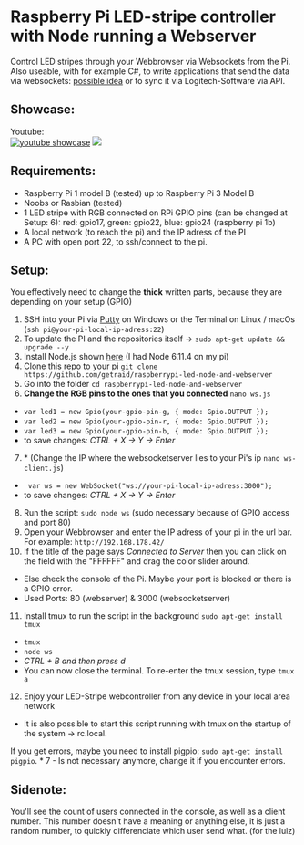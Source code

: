 # Raspberry Pi LED-stripe controller with Node running a Webserver
Control LED stripes through your Webbrowser via Websockets from the Pi. 
Also useable, with for example C#, to write applications that send the data via websockets: [possible idea](http://www.screenbloom.com/) or to sync it via Logitech-Software via API.

## Showcase:
Youtube:<br>
[![youtube showcase](https://img.youtube.com/vi/o8wPmeHrHuY/0.jpg)](https://www.youtube.com/watch?v=o8wPmeHrHuY)
![](https://i.imgur.com/upRAnYN.jpg)

## Requirements:
* Raspberry Pi 1 model B (tested) up to Raspberry Pi 3 Model B
* Noobs or Rasbian (tested)
* 1 LED stripe with RGB connected on RPi GPIO pins (can be changed at Setup: 6): red: gpio17, green: gpio22, blue: gpio24 (raspberry pi 1b)
* A local network (to reach the pi) and the IP adress of the PI
* A PC with open port 22, to ssh/connect to the pi.

## Setup:
You effectively need to change the **thick** written parts, because they are depending on your setup (GPIO)

1. SSH into your Pi via [Putty](https://www.chiark.greenend.org.uk/~sgtatham/putty/latest.html) on Windows or the Terminal on Linux / macOs (`ssh pi@your-pi-local-ip-adress:22`)
2. To update the PI and the repositories itself -> `sudo apt-get update && upgrade --y`
3. Install Node.js shown [here](https://nodejs.org/en/download/package-manager/#debian-and-ubuntu-based-linux-distributions) (I had Node 6.11.4 on my pi)
4. Clone this repo to your pi `git clone https://github.com/getraid/raspberrypi-led-node-and-webserver`
5. Go into the folder `cd raspberrypi-led-node-and-webserver`
6. **Change the RGB pins to the ones that you connected** `nano ws.js`
  * `var led1 = new Gpio(your-gpio-pin-g, { mode: Gpio.OUTPUT });`
  * `var led2 = new Gpio(your-gpio-pin-r, { mode: Gpio.OUTPUT });`
  * `var led3 = new Gpio(your-gpio-pin-b, { mode: Gpio.OUTPUT });`
  * to save changes: *CTRL + X -> Y -> Enter*
7. \* (Change the IP where the websocketserver lies to your Pi's ip `nano ws-client.js`)
  * ` var ws = new WebSocket("ws://your-pi-local-ip-adress:3000");`
  * to save changes: *CTRL + X -> Y -> Enter*
8. Run the script: `sudo node ws` (sudo necessary because of GPIO access and port 80)
9. Open your Webbrowser and enter the IP adress of your pi in the url bar. For example: `http://192.168.178.42/`
10. If the title of the page says *Connected to Server* then you can click on the field with the "FFFFFF" and drag the color slider around.
  * Else check the console of the Pi. Maybe your port is blocked or there is a GPIO error.
  * Used Ports: 80 (webserver) & 3000 (websocketserver)
11. Install tmux to run the script in the background `sudo apt-get install tmux`
  * `tmux`
  * `node ws`
  * *CTRL + B and then press d*
  * You can now close the terminal. To re-enter the tmux session, type `tmux a` 
12. Enjoy your LED-Stripe webcontroller from any device in your local area network
  * It is also possible to start this script running with tmux on the startup of the system -> rc.local. 
  
If you get errors, maybe you need to install pigpio: `sudo apt-get install pigpio`.
\* 7 - Is not necessary anymore, change it if you encounter errors.

## Sidenote:
You'll see the count of users connected in the console, as well as a client number. This number doesn't have a meaning or anything else, it is just a random number, to quickly differenciate which user send what. (for the lulz)
